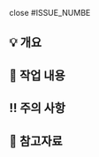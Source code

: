close #ISSUE_NUMBE

## 💡 개요
<!-- 구현 내용 및 작업 했던 내역 -->
<!-- 작업 내용을 이미지나 gif로 첨부해도 좋습니다 -->

## 📝 작업 내용
<!-- 작업 내용 -->

## ‼️ 주의 사항
<!-- 해당 작업에서 주의해아할 사항  -->

## 🔗 참고자료
<!-- 디자인 시안 링크 또는 레퍼런스 등 참고할만한 자료 -->

